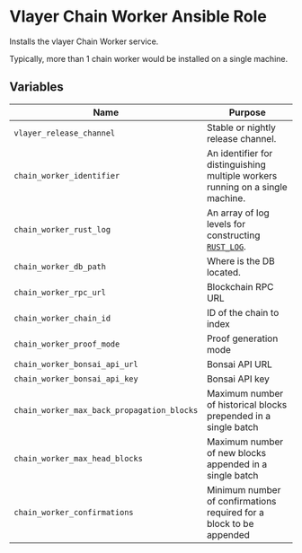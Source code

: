 # Vlayer Chain Worker Ansible Role

Installs the vlayer Chain Worker service.

Typically, more than 1 chain worker would be installed on a single machine.

## Variables

| Name | Purpose |
| --- | --- |
| `vlayer_release_channel` | Stable or nightly release channel. |
| `chain_worker_identifier` | An identifier for distinguishing multiple workers running on a single machine. |
| `chain_worker_rust_log` | An array of log levels for constructing [`RUST_LOG`](https://rust-lang-nursery.github.io/rust-cookbook/development_tools/debugging/config_log.html). |
| `chain_worker_db_path` | Where is the DB located. |
| `chain_worker_rpc_url` | Blockchain RPC URL |
| `chain_worker_chain_id` | ID of the chain to index |
| `chain_worker_proof_mode` | Proof generation mode |
| `chain_worker_bonsai_api_url` | Bonsai API URL |
| `chain_worker_bonsai_api_key` | Bonsai API key |
| `chain_worker_max_back_propagation_blocks` | Maximum number of historical blocks prepended in a single batch |
| `chain_worker_max_head_blocks` | Maximum number of new blocks appended in a single batch |
| `chain_worker_confirmations` | Minimum number of confirmations required for a block to be appended |
